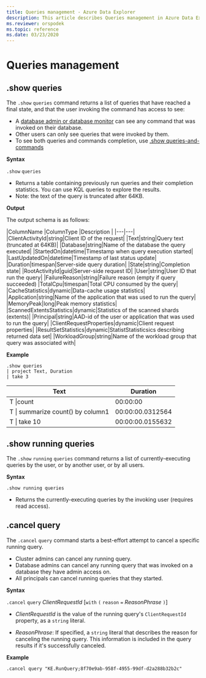 ```yaml
---
title: Queries management - Azure Data Explorer
description: This article describes Queries management in Azure Data Explorer.
ms.reviewer: orspodek
ms.topic: reference
ms.date: 03/23/2020
---
```

# Queries management

## .show queries

The `.show` `queries` command returns a list of queries that have reached a final state, and that the user invoking the command has access to see:

* A [database admin or database monitor](../management/access-control/role-based-authorization.md) can see any command that was invoked on their database.
* Other users can only see queries that were invoked by them.
* To see both queries and commands completion, use [.show queries-and-commands](commands-and-queries.md) 

**Syntax**

`.show` `queries`

* Returns a table containing previously run queries and their completion statistics. You can use KQL queries to explore the results.
* Note: the text of the query is truncated after 64KB.

**Output**
 
The output schema is as follows:

|ColumnName |ColumnType |Description |
|---|---|
|ClientActivityId|string|Client ID of the request|
|Text|string|Query text (truncated at 64KB)|
|Database|string|Name of the database the query executed|
|StartedOn|datetime|Timestamp when query execution started|
|LastUpdatedOn|datetime|Timestamp of last status update|
|Duration|timespan|Server-side query duration|
|State|string|Completion state|
|RootActivityId|guid|Server-side request ID|
|User|string|User ID that run the query|
|FailureReason|string|Failure reason (empty if query succeeded)
|TotalCpu|timespan|Total CPU consumed by the query|
|CacheStatistics|dynamic|Data-cache usage statistics|
|Application|string|Name of the application that was used to run the query|
|MemoryPeak|long|Peak memory statistics|
|ScannedExtentsStatistics|dynamic|Statistics of the scanned shards (extents)|
|Principal|string|AAD-id of the user or application that was used to run the query|
|ClientRequestProperties|dynamic|Client request properties|
|ResultSetStatistics|dynamic|StatistStatisticsics describing returned data set|
|WorkloadGroup|string|Name of the workload group that query was associated with|


**Example** 

```kusto
.show queries 
| project Text, Duration
| take 3
```

|Text|Duration|
|---|---|
|T \|count|00:00:00|
|T \| summarize count() by column1|00:00:00.0312564|
|T \| take 10|00:00:00.0155632|


## .show running queries

The `.show` `running` `queries` command returns a list of currently-executing queries
by the user, or by another user, or by all users.

**Syntax**

```kusto
.show running queries
```

* Returns the currently-executing queries by the invoking user (requires read access).

## .cancel query

The `.cancel` `query` command starts a best-effort attempt to cancel a specific
running query.

* Cluster admins can cancel any running query.
* Database admins can cancel any running query that was invoked on a database they have admin access on.
* All principals can cancel running queries that they started.

**Syntax**

`.cancel` `query` *ClientRequestId* [`with` `(` `reason` `=` *ReasonPhrase* `)`]

* *ClientRequestId* is the value of the running query's `ClientRequestId` property,
  as a `string` literal.

* *ReasonPhrase*: If specified, a `string` literal that describes the reason for
  canceling the running query. This information is included in the query results
  if it's successfully canceled.

**Example**

```kusto
.cancel query "KE.RunQuery;8f70e9ab-958f-4955-99df-d2a288b32b2c"
```
